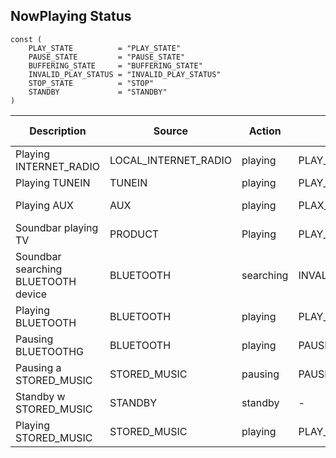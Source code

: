
## NowPlaying Status

```golang
const (
	PLAY_STATE          = "PLAY_STATE"
	PAUSE_STATE         = "PAUSE_STATE"
	BUFFERING_STATE     = "BUFFERING_STATE"
	INVALID_PLAY_STATUS = "INVALID_PLAY_STATUS"
	STOP_STATE          = "STOP"
	STANDBY             = "STANDBY"
)
```

| Description | Source | Action | PlayState | SourceAccount | DeviceId | Track | Artist | Album | Art | StreamType |  C - Src | C - Type |  C - Name | C - Loc | C - IsPresetable |
| ----------- | ------ | ------ | --------- | :-------------: | :--------: | :-----: | :------:| :-----: | :---: | :-------: | :-------: | :-------: |  :--------: | :-------: | :----------------: |
| Playing INTERNET_RADIO | LOCAL_INTERNET_RADIO | playing | PLAY_STATE | - | *x* | *x* | - | - | - | RADIO_STREAMING | - | LOCAL_INTERNET_RADIO | *x* | *x* | _true_ | 
| Playing TUNEIN         | TUNEIN | playing | PLAY_STATE | - | *x* | *x* | *x* | - | *x* | RADIO_STREAMING | TUNEIN | _stationurl_ | *x* | *x* | _true_ | 
| Playing AUX | AUX | playing | PLAX_STATE | - | *x* | - | - | - | - | - |  AUX | - |  "AUX IN" | - | _true_ |
| Soundbar playing TV | PRODUCT | Playing | PLAY_STATE | TV | *x* | - | - | - | - | - |  PRODUCT | - |  - | - | _false_ |
| Soundbar searching BLUETOOTH device | BLUETOOTH | searching | INVALID_PLAY_STATUS | - | *x* | - | - | - | - | - |  BLUETOOTH | - |  - | - | _false_ |
| Playing BLUETOOTH | BLUETOOTH | playing | PLAY_STATE | - | *x* | *x* | *x* | *x* | - | - |  BLUETOOTH | - |  *x* | - | _false_ |
| Pausing BLUETOOTHG | BLUETOOTH | playing | PAUSE_STATE | - | *x* | *x* | *x* | *x* | - | - |  BLUETOOTH | - |  *x* | - | _false_ |
| Pausing a STORED_MUSIC | STORED_MUSIC | pausing | PAUSE_STATE | *x* | *x* | *x* | *x* | *x* | *x* | - | STORED_MUSIC | - | *x* | *x* | _true_ |
| Standby w STORED_MUSIC | STANDBY | standby | - | - | *x* | - | - | - | - | - |  STANBY | - |  - | - | - |
| Playing STORED_MUSIC | STORED_MUSIC | playing | PLAY_STATE | *x* | *x* | *x* | *x* | *x* | *x* | - |  STORED_MUSIC | -|  *x* | *x* | _true_ |
